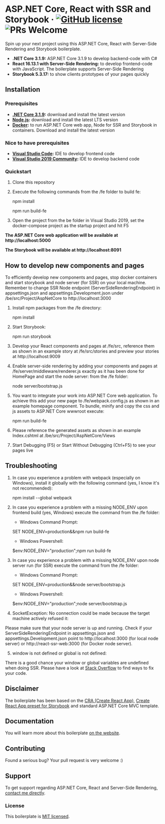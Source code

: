 # ASP.NET Core, React with SSR and Storybook &middot; [![GitHub license](https://img.shields.io/badge/license-MIT-blue.svg)](https://github.com/dawiddworak88/ASP.NET-Core-React-and-SSR/blob/master/LICENSE.md) ![PRs Welcome](https://img.shields.io/badge/PRs-welcome-brightgreen.svg)

Spin up your next project using this ASP.NET Core, React with Server-Side Rendering and Storybook boilerplate.

* **.NET Core 3.1.9:** ASP.NET Core 3.1.9 to develop backend-code with C#
* **React 16.13.1 with Server-Side Rendering:** to develop frontend-code with JavaScript. The boilerplate supports Server-Side Rendering
* **Storybook 5.3.17:** to show clients prototypes of your pages quickly

## Installation

### Prerequisites

* **[.NET Core 3.1.9](https://dotnet.microsoft.com/download/dotnet-core/3.1):** download and install the latest version
* **[Node.js](https://nodejs.org/en/download/):** download and install the latest LTS version
* **[Docker](http://hub.docker.com/):** to run ASP.NET Core web app, Node for SSR and Storybook in containers. Download and install the latest version

### Nice to have prerequisites

* **[Visual Studio Code](https://code.visualstudio.com/download):** IDE to develop frontend code
* **[Visual Studio 2019 Community](https://visualstudio.microsoft.com/pl/vs/):** IDE to develop backend code

### Quickstart

1. Clone this repository

2. Execute the following commands from the /fe folder to build fe:

    npm install

    npm run build-fe

3. Open the project from the be folder in Visual Studio 2019, set the docker-compose project as the startup project and hit F5

**The ASP.NET Core web application will be available at http://localhost:5000**

**The Storybook will be available at http://localhost:8091**

## How to develop new components and pages

To efficiently develop new components and pages, stop docker containers and start storybook and node server (for SSR) on your local machine. Remember to change SSR Node endpoint (ServerSideRenderingEndpoint) in appsettings.json and appsettings.Development.json under /be/src/Project/AspNetCore to http://localhost:3000

1. Install npm packages from the /fe directory:

    npm install

2. Start Storybook:

    npm run storybook

3. Develop your React components and pages at /fe/src, reference them as shown in an example story at /fe/src/stories and preview your stories at http://localhost:9009

4. Enable server-side rendering by adding your components and pages at /fe/server/middleware/renderer.js exactly as it has been done for HomePage and start the node server: from the /fe folder:

    node server/bootstrap.js

5. You want to integrate your work into ASP.NET Core web application. To achieve this add your new page to /fe/webpack.config.js as shown in an example homepage component. To bundle, minify and copy the css and js assets to ASP.NET Core wwwroot execute:

    npm run build-fe

6. Please reference the generated assets as shown in an example Index.cshtml at /be/src/Project/AspNetCore/Views

7. Start Debugging (F5) or Start Without Debugging (Ctrl+F5) to see your pages live

## Troubleshooting

1. In case you experience a problem with webpack (especially on Windows), install it globally with the following command (yes, I know it's not recommended):

    npm install --global webpack

2. In case you experience a problem with a missing NODE_ENV upon frontend build (yes, Windows) execute the command from the /fe folder:

    * Windows Command Prompt:

    SET NODE_ENV=production&&npm run build-fe

    * Windows Powershell:

    $env:NODE_ENV="production";npm run build-fe

3. In case you experience a problem with a missing NODE_ENV upon node server run (for SSR) execute the command from the /fe folder:

    * Windows Command Prompt:

    SET NODE_ENV=production&&node server/bootstrap.js

    * Windows Powershell:

    $env:NODE_ENV="production";node server/bootstrap.js

4. SocketException: No connection could be made because the target machine actively refused it:

Please make sure that your node server is up and running. Check if your ServerSideRenderingEndpoint in appsettings.json and appsettings.Development.json point to http://localhost:3000 (for local node server) or http://react-ssr-web:3000 (for Docker node server).

5. window is not defined or global is not defined:

There is a good chance your window or global variables are undefined when doing SSR. Please have a look at [Stack Overflow](https://stackoverflow.com/questions/38951721/react-js-server-side-issue-window-not-found) to find ways to fix your code.

## Disclaimer

The boilerplate has been based on the [CRA (Create React App)](https://github.com/facebook/create-react-app), [Create React App preset for Storybook](https://github.com/storybookjs/presets/tree/master/packages/preset-create-react-app) and standard ASP.NET Core MVC template.

## Documentation

You will learn more about this boilerplate [on the website](https://spincoding.com/asp-net-core-react-with-ssr-and-storybook/).

## Contributing

Found a serious bug? Your pull request is very welcome :)

## Support

To get support regarding ASP.NET Core, React and Server-Side Rendering, [contact me directly](https://spincoding.com/contact/).

### License

This boilerplate is [MIT licensed](./LICENSE.md).